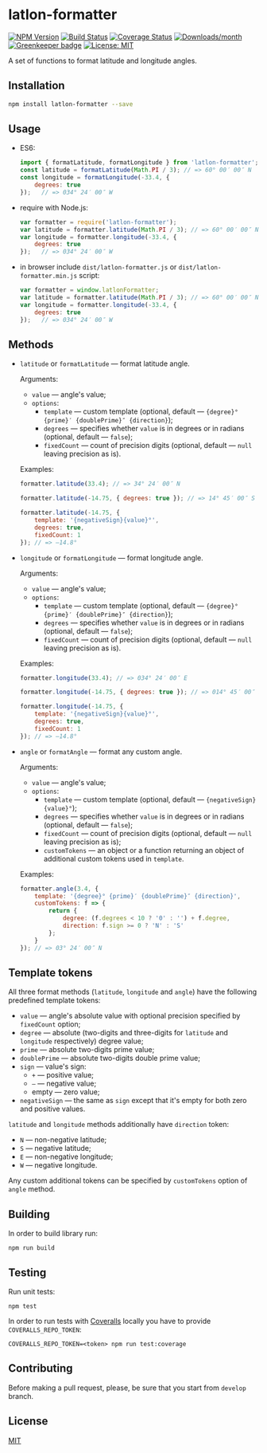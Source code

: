 # latlon-formatter

[![NPM Version](https://badge.fury.io/js/latlon-formatter.svg)](https://badge.fury.io/js/latlon-formatter.svg)
[![Build Status](https://travis-ci.org/solarpatrol/latlon-formatter.svg?branch=develop)](https://travis-ci.org/solarpatrol/latlon-formatter)
[![Coverage Status](https://coveralls.io/repos/github/solarpatrol/latlon-formatter/badge.svg?branch=develop)](https://coveralls.io/github/solarpatrol/latlon-formatter?branch=develop)
[![Downloads/month](https://img.shields.io/npm/dm/latlon-formatter.svg?maxAge=86400)](https://www.npmjs.com/package/latlon-formatter)
[![Greenkeeper badge](https://badges.greenkeeper.io/solarpatrol/latlon-formatter.svg)](https://greenkeeper.io/)
[![License: MIT](https://img.shields.io/badge/License-MIT-blue.svg)](LICENSE)

A set of functions to format latitude and longitude angles.

## Installation

```bash
npm install latlon-formatter --save
```
    
## Usage

- ES6:

    ```javascript
    import { formatLatitude, formatLongitude } from 'latlon-formatter';
    const latitude = formatLatitude(Math.PI / 3); // => 60° 00′ 00″ N 
    const longitude = formatLongitude(-33.4, {
        degrees: true
    });   // => 034° 24′ 00″ W 
    ```

- require with Node.js:

    ```javascript
    var formatter = require('latlon-formatter');
    var latitude = formatter.latitude(Math.PI / 3); // => 60° 00′ 00″ N 
    var longitude = formatter.longitude(-33.4, {
        degrees: true
    });   // => 034° 24′ 00″ W
    ```

- in browser include `dist/latlon-formatter.js` or `dist/latlon-formatter.min.js` script:

    ```javascript
    var formatter = window.latlonFormatter;
    var latitude = formatter.latitude(Math.PI / 3); // => 60° 00′ 00″ N 
    var longitude = formatter.longitude(-33.4, {
        degrees: true
    });   // => 034° 24′ 00″ W
    ```
    
## Methods

- `latitude` or `formatLatitude` — format latitude angle.

    Arguments:
    
    - `value` — angle's value;
    - `options`:
        - `template` — custom template (optional, default — `{degree}° {prime}′ {doublePrime}″ {direction}`);
        - `degrees` — specifies whether `value` is in degrees or in radians (optional, default — `false`);
        - `fixedCount` — count of precision digits (optional, default — `null` leaving precision as is).

    Examples:

    ```javascript
    formatter.latitude(33.4); // => 34° 24′ 00″ N
    ```
    
    ```javascript
    formatter.latitude(-14.75, { degrees: true }); // => 14° 45′ 00″ S
    ```
    
    ```javascript
    formatter.latitude(-14.75, {
        template: '{negativeSign}{value}°',
        degrees: true,
        fixedCount: 1
    }); // => —14.8°
    ```
    
- `longitude` or `formatLongitude` — format longitude angle.

    Arguments:
    
    - `value` — angle's value;
    - `options`:
        - `template` — custom template (optional, default — `{degree}° {prime}′ {doublePrime}″ {direction}`);
        - `degrees` — specifies whether `value` is in degrees or in radians (optional, default — `false`);
        - `fixedCount` — count of precision digits (optional, default — `null` leaving precision as is).

    Examples:

    ```javascript
    formatter.longitude(33.4); // => 034° 24′ 00″ E
    ```
    
    ```javascript
    formatter.longitude(-14.75, { degrees: true }); // => 014° 45′ 00″ W
    ```
    
    ```javascript
    formatter.longitude(-14.75, {
        template: '{negativeSign}{value}°',
        degrees: true,
        fixedCount: 1
    }); // => —14.8°
    ```
    
- `angle` or `formatAngle` — format any custom angle.

    Arguments:
    
    - `value` — angle's value;
    - `options`:
        - `template` — custom template (optional, default — `{negativeSign}{value}°`);
        - `degrees` — specifies whether `value` is in degrees or in radians (optional, default — `false`);
        - `fixedCount` — count of precision digits (optional, default — `null` leaving precision as is);
        - `customTokens` — an object or a function returning an object of additional custom tokens used in `template`.
         
    Examples:
    
    ```javascript
    formatter.angle(3.4, {
        template: '{degree}° {prime}′ {doublePrime}″ {direction}',
        customTokens: f => {
            return {
                degree: (f.degrees < 10 ? '0' : '') + f.degree,
                direction: f.sign >= 0 ? 'N' : 'S'
            };
        }
    }); // => 03° 24′ 00″ N
    ```
        
## Template tokens
        
All three format methods (`latitude`, `longitude` and `angle`) have the following predefined template tokens:

- `value` — angle's absolute value with optional precision specified by `fixedCount` option;
- `degree` — absolute (two-digits and three-digits for `latitude` and `longitude` respectively) degree value;
- `prime` — absolute two-digits prime value;
- `doublePrime` — absolute two-digits double prime value;
- `sign` — value's sign:
    - `+` — positive value;
    - `—` — negative value;
    - empty — zero value;
- `negativeSign` — the same as `sign` except that it's empty for both zero and positive values.

`latitude` and `longitude` methods additionally have `direction` token:
- `N` — non-negative latitude;
- `S` — negative latitude;
- `E` — non-negative longitude;
- `W` — negative longitude.

Any custom additional tokens can be specified by `customTokens` option of `angle` method. 
                                        
## Building

In order to build library run:
                                          
    npm run build
    
## Testing
    
Run unit tests:
    
    npm test
    
In order to run tests with [Coveralls](http://coveralls.io) locally you have to provide `COVERALLS_REPO_TOKEN`:
    
    COVERALLS_REPO_TOKEN=<token> npm run test:coverage
    
## Contributing
    
Before making a pull request, please, be sure that you start from `develop` branch.

## License

[MIT](LICENSE)
